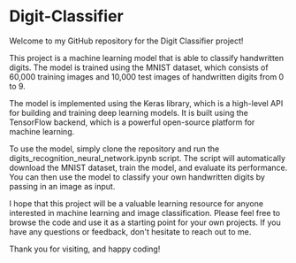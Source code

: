 # Digit-Classifier
Welcome to my GitHub repository for the Digit Classifier project!

This project is a machine learning model that is able to classify handwritten digits. 
The model is trained using the MNIST dataset, which consists of 60,000 training images and 10,000 test images of handwritten digits from 0 to 9.

The model is implemented using the Keras library, which is a high-level API for building and training deep learning models. 
It is built using the TensorFlow backend, which is a powerful open-source platform for machine learning.

To use the model, simply clone the repository and run the digits_recognition_neural_network.ipynb script. 
The script will automatically download the MNIST dataset, train the model, and evaluate its performance. 
You can then use the model to classify your own handwritten digits by passing in an image as input.

I hope that this project will be a valuable learning resource for anyone interested in machine learning and image classification. 
Please feel free to browse the code and use it as a starting point for your own projects. 
If you have any questions or feedback, don't hesitate to reach out to me.

Thank you for visiting, and happy coding!
